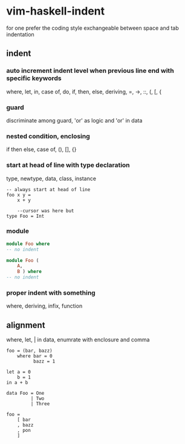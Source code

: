 # vim-haskell-indent
for one prefer the coding style exchangeable between space and tab indentation


## indent
### auto increment indent level when previous line end with specific keywords
where, let, in, case of, do, if, then, else, deriving, =, ->, ::, (, [, {

### guard
discriminate among guard, 'or' as logic and 'or' in data

### nested condition, enclosing
if then else, case of, (), [], {}

### start at head of line with type declaration
type, newtype, data, class, instance
```
-- always start at head of line
foo x y =
	x + y

	--cursor was here but
type Foo = Int
```

### module
```haskell
module Foo where
-- no indent

module Foo (
	A,
	B ) where
-- no indent
```

### proper indent with something
where, deriving, infix, function

## alignment
where, let, | in data, enumrate with enclosure and comma
```
foo = (bar, bazz)
	where bar = 0
	      bazz = 1

let a = 0
    b = 1
in a + b

data Foo = One
         | Two
         | Three

foo =
    [ bar
    , bazz
    , pon
    ]
```
